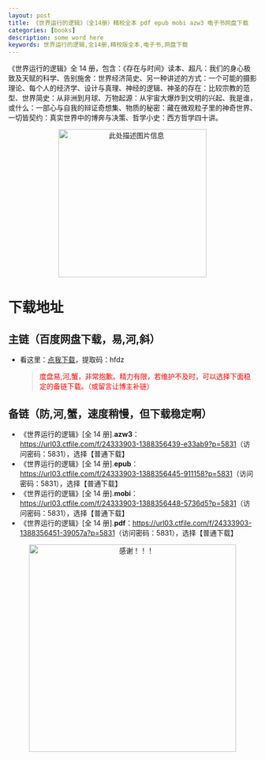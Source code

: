 ```yaml
---
layout: post
title: 《世界运行的逻辑》（全14册）精校全本 pdf epub mobi azw3 电子书网盘下载
categories: [books]
description: some word here
keywords: 世界运行的逻辑,全14册,精校版全本,电子书,网盘下载
---
```


《世界运行的逻辑》全 14 册，包含：《存在与时间》读本、超凡：我们的身心极致及天赋的科学、告别施舍：世界经济简史、另一种讲述的方式：一个可能的摄影理论、每个人的经济学、设计与真理、神经的逻辑、神圣的存在：比较宗教的范型、世界简史：从非洲到月球、万物起源：从宇宙大爆炸到文明的兴起、我是谁，或什么：一部心与自我的辩证奇想集、物质的秘密：藏在微观粒子里的神奇世界、一切皆契约：真实世界中的博奔与决策、哲学小史：西方哲学四十讲。

<div align="center"><img src="https://qweree.cn/wp-content/uploads/2024/10/shi-jie-yun-xing-de-luo-ji-tuya.jpg" alt="此处描述图片信息" width="300px" height="auto"></div>

# 下载地址

## 主链（百度网盘下载，易,河,斜）

- 看这里：[点我下载](https://pan.baidu.com/s/1iMXUbSbtZQZjDcqDmnWUyw?pwd=hfdz)，提取码：hfdz

  > <p style="color:red" >度盘易,河,蟹，非常抱歉。精力有限，若维护不及时，可以选择下面稳定的备链下载。（或留言让博主补链）</p>

## 备链（防,河,蟹，速度稍慢，但下载稳定啊）

- 《世界运行的逻辑》[全 14 册].**azw3**：<https://url03.ctfile.com/f/24333903-1388356439-e33ab9?p=5831>（访问密码：5831），选择【普通下载】
- 《世界运行的逻辑》[全 14 册].**epub**：<https://url03.ctfile.com/f/24333903-1388356445-911158?p=5831>（访问密码：5831），选择【普通下载】
- 《世界运行的逻辑》[全 14 册].**mobi**：<https://url03.ctfile.com/f/24333903-1388356448-5736d5?p=5831>（访问密码：5831），选择【普通下载】
- 《世界运行的逻辑》[全 14 册].**pdf**：<https://url03.ctfile.com/f/24333903-1388356451-39057a?p=5831>（访问密码：5831），选择【普通下载】

<div align="center"><img src="https://pic.imgdb.cn/item/6707df6bd29ded1a8ce37031.gif" alt="感谢！！！" width="420px" height="auto"/></div>
